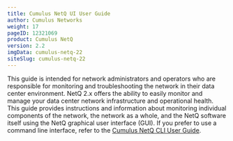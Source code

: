 ```yaml
---
title: Cumulus NetQ UI User Guide
author: Cumulus Networks
weight: 17
pageID: 12321069
product: Cumulus NetQ
version: 2.2
imgData: cumulus-netq-22
siteSlug: cumulus-netq-22
---
```

This guide is intended for network administrators and operators who are
responsible for monitoring and troubleshooting the network in their data
center environment. NetQ 2.x offers the ability to easily monitor and
manage your data center network infrastructure and operational health.
This guide provides instructions and information about monitoring
individual components of the network, the network as a whole, and the
NetQ software itself using the NetQ graphical user interface (GUI). If
you prefer to use a command line interface, refer to the
[Cumulus NetQ CLI User Guide](../Cumulus-NetQ-CLI-User-Guide/).
